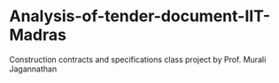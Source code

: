 # Analysis-of-tender-document-IIT-Madras
Construction contracts and specifications class project by Prof. Murali Jagannathan
